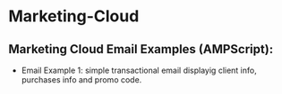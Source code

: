 # Marketing-Cloud

## Marketing Cloud Email Examples (AMPScript):
- Email Example 1: simple transactional email displayig client info, purchases info and promo code.
